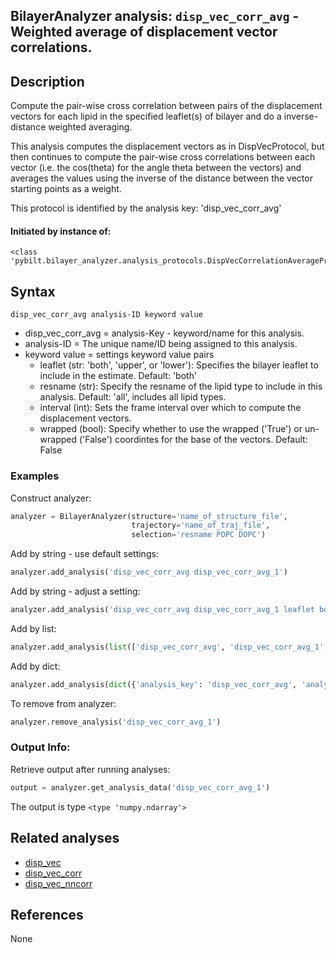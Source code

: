 ## BilayerAnalyzer analysis: ```disp_vec_corr_avg``` - Weighted average of displacement vector correlations.
 
## Description
 
Compute the pair-wise cross correlation between pairs of the displacement vectors for each lipid in the specified leaflet(s) of bilayer and do a inverse-distance weighted averaging.

This analysis computes the displacement vectors as in DispVecProtocol,
but then continues to compute the pair-wise cross correlations between
each vector (i.e. the cos(theta) for the angle theta between the
vectors) and averages the values using the inverse of the distance
between the vector starting points as a weight.

This protocol is identified by the analysis key: 'disp_vec_corr_avg'


#### Initiated by instance of:
 
    <class 'pybilt.bilayer_analyzer.analysis_protocols.DispVecCorrelationAverageProtocol'>

## Syntax

```
disp_vec_corr_avg analysis-ID keyword value
```
* disp_vec_corr_avg = analysis-Key - keyword/name for this analysis.
* analysis-ID = The unique name/ID being assigned to this analysis.
* keyword value = settings keyword value pairs 
    * leaflet (str: 'both', 'upper', or 'lower'): Specifies the bilayer leaflet to include in the estimate. Default: 'both'
    * resname (str): Specify the resname of the lipid type to include in this analysis. Default: 'all', includes all lipid types.
    * interval (int): Sets the frame interval over which to compute the displacement vectors.
    * wrapped (bool): Specify whether to use the wrapped ('True') or un-wrapped ('False') coordintes for the base of the vectors. Default: False

### Examples
Construct analyzer:
```python
analyzer = BilayerAnalyzer(structure='name_of_structure_file',
                           trajectory='name_of_traj_file',
                           selection='resname POPC DOPC')
```
 
Add by string - use default settings:
```python
analyzer.add_analysis('disp_vec_corr_avg disp_vec_corr_avg_1') 
```
 
Add by string - adjust a setting: 
```python
analyzer.add_analysis('disp_vec_corr_avg disp_vec_corr_avg_1 leaflet both')
```
 
Add by list:
```python
analyzer.add_analysis(list(['disp_vec_corr_avg', 'disp_vec_corr_avg_1', dict({'leaflet':'both'})]))
```
 
Add by dict: 
```python
analyzer.add_analysis(dict({'analysis_key': 'disp_vec_corr_avg', 'analysis_id': 'disp_vec_corr_avg_1','analysis_settings':dict({'leaflet':'both'})}))
```
 
To remove from analyzer: 
```python
analyzer.remove_analysis('disp_vec_corr_avg_1')
```
 
### Output Info:
Retrieve output after running analyses:
```python
output = analyzer.get_analysis_data('disp_vec_corr_avg_1')
```
 
The output is type ```<type 'numpy.ndarray'>```
 
## Related analyses
* [disp_vec](disp_vec.html)
* [disp_vec_corr](disp_vec_corr.html)
* [disp_vec_nncorr](disp_vec_nncorr.html)

## References
None